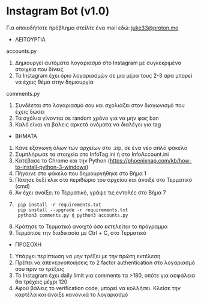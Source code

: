 # Instagram Bot (v1.0)

Για οποιοδήποτε πρόβλημα στείλτε ένα mail εδώ: juke33@proton.me

- ΛΕΙΤΟΥΡΓΙΑ

accounts.py

1. Δημιουργεί αυτόματα λογαριασμό στο Instagram με συγκεκριμένα στοιχεία που δίνεις
2. Το Instagram έχει όριο λογαριασμών σε μια μέρα τους 2-3 αρα μπορεί να έχεις θέμα στην δημιουργία


comments.py

1. Συνδέεται στο λογαριασμό σου και σχολιάζει στον διαγωνισμό που έχεις δώσει
2. Τα σχόλια γίνονται σε random χρόνο για να μην φας ban
3. Καλό είναι να βαλεις αρκετά ονόματα να διαλέγει για tag

- ΒΗΜΑΤΑ

1. Κάνε εξαγωγή όλων των αρχείων στο .zip, σε ένα νέο απλό φάκελο
2. Συμπλήρωσε τα στοιχεία στο InfoTag.ini ή στο InfoAccount.ini
3. Κατέβασε το Chrome και την Python (https://phoenixnap.com/kb/how-to-install-python-3-windows)
4. Πήγαινε στο φάκελο που δημιουργήθηκε στο Βήμα 1
5. Πάτησε δεξί κλικ στο περιθώριο του αρχείου και άνοιξέ στο Τερματικό (cmd)
6. Άν έχει ανοίξει το Τερματικό, γράψε τις εντολές στο Βήμα 7
7.      pip install -r requirements.txt
        pip install --upgrade -r requirements.txt
        python3 comments.py ή python3 accounts.py
9. Κράτησε το Τερματικό ανοιχτό όσο εκτελείται το πρόγραμμα
10. Τερμάτισε την διαδικασία με Ctrl + C, στο Τερματικό

- ΠΡΟΣΟΧΗ

1. Υπάρχει περίπτωση να μην τρέξει με την πρώτη εκτέλεση
2. Πρέπει να απενεργοποιήσεις το 2 factor authentication στο λογαριασμό σου πριν το τρέξεις
3. Το Instagram έχει daily limit για comments τα >180, οπότε για ασφάλεια θα τρέχεις μέχρι 120
4. Αφού βάλεις το verification code, μπορεί να κολλήσει. Κλείσε την καρτέλα και άνοιξε κανονικά το λογαριασμό
